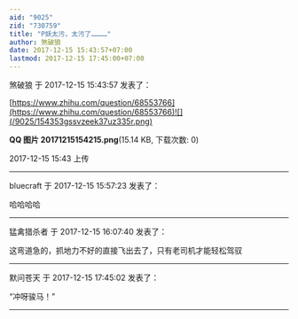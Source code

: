 ```yaml
---
aid: "9025"
zid: "730759"
title: "P妖太污，太污了…………"
author: 煞破狼
date: 2017-12-15 15:43:57+07:00
lastmod: 2017-12-15 17:45:00+07:00
---
```


煞破狼 于 2017-12-15 15:43:57 发表了：

[https://www.zhihu.com/question/68553766](https://www.zhihu.com/question/68553766)![](/9025/154353gssvzeek37uz335r.png)

**QQ 图片 20171215154215.png**(15.14 KB, 下载次数: 0)

2017-12-15 15:43 上传

---

bluecraft 于 2017-12-15 15:57:23 发表了：

哈哈哈哈

---

猛禽猎杀者 于 2017-12-15 16:07:40 发表了：

这弯道急的，抓地力不好的直接飞出去了，只有老司机才能轻松驾驭

---

默问苍天 于 2017-12-15 17:45:02 发表了：

“冲呀骏马！”

---
